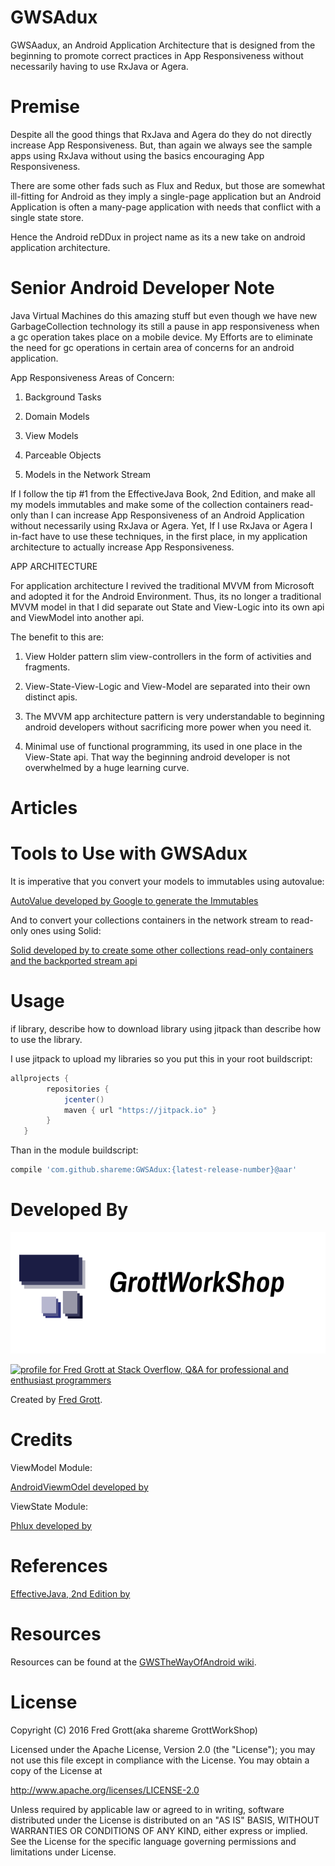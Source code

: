 GWSAdux
=======

GWSAadux, an Android Application Architecture that is designed from the 
beginning to promote correct practices in App Responsiveness without 
necessarily having to use RxJava or Agera.

# Premise

Despite all the good things that RxJava and Agera do they do not directly 
increase App Responsiveness. But, than again we always see the sample 
apps using RxJava without using the basics encouraging App Responsiveness.

There are some other fads such as Flux and Redux, but those are somewhat 
ill-fitting for Android as they imply a single-page application but an 
Android Application is often a many-page application with needs that conflict 
with a single state store.

Hence the Android reDDux in project name as its a new take on android application 
architecture.

# Senior Android Developer Note

Java Virtual Machines do this amazing stuff but even though we have new 
GarbageCollection technology its still a pause in app responsiveness when 
a gc operation takes place on a mobile device. My Efforts are to eliminate 
the need for gc operations in certain area of concerns for an 
android application.

App Responsiveness Areas of Concern:

1. Background Tasks

2. Domain Models

3. View Models

4. Parceable Objects

5. Models in the Network Stream

If I follow the tip #1 from the EffectiveJava Book, 2nd Edition, and make 
all my models immutables and make some of the collection containers read-only 
than I can increase App Responsiveness of an Android Application without 
necessarily using RxJava or Agera. Yet, If I use RxJava or Agera I in-fact 
have to use these techniques, in the first place, in my application 
architecture to actually increase App Responsiveness.

APP ARCHITECTURE

For application architecture I revived the traditional MVVM from Microsoft 
and adopted it for the Android Environment. Thus, its no longer a traditional 
MVVM model in that I did separate out State and View-Logic into its own 
api and ViewModel into another api. 

The benefit to this are:

1. View Holder pattern slim view-controllers in the form of activities and 
   fragments.
   
2. View-State-View-Logic and View-Model are separated into their own 
   distinct apis.
   
3. The MVVM app architecture pattern is very understandable to beginning 
   android developers without sacrificing more power when you need it.
   
4. Minimal use of functional programming, its used in one place in the 
   View-State api. That way the beginning android developer is not 
   overwhelmed by a huge learning curve.

# Articles

# Tools to Use with GWSAdux

It is imperative that you convert your models to immutables using autovalue:

[AutoValue developed by Google to generate the Immutables]()

And to convert your collections containers in the network stream to read-only ones using Solid:

[Solid developed by      to create some other collections read-only containers and the backported stream api]()

# Usage

if library, describe how to download library using jitpack than describe how to use the library.

I use jitpack to upload my libraries so you put this in your root buildscript:

```groovy
allprojects {
        repositories {
            jcenter()
            maven { url "https://jitpack.io" }
        }
   }
```
Than in the module buildscript:


```groovy
compile 'com.github.shareme:GWSAdux:{latest-release-number}@aar'
```

# Developed By

![gws logo](art/gws_github_header.png)

<a href="http://stackoverflow.com/users/237740/fred-grott">
<img src="http://stackoverflow.com/users/flair/237740.png" width="208" height="58" alt="profile for Fred Grott at Stack Overflow, Q&amp;A for professional and enthusiast programmers" title="profile for Fred Grott at Stack Overflow, Q&amp;A for professional and enthusiast programmers">
</a>


Created by [Fred Grott](http://shareme.github.com).


# Credits

ViewModel Module:

[AndroidViewmOdel developed by ]()

ViewState Module:

[Phlux developed by ]()


# References

[EffectiveJava, 2nd Edition by ]()



# Resources

Resources can be found at the [GWSTheWayOfAndroid wiki](http://github.com/shareme/GWSTheWayOfAndroid/wiki).



# License

Copyright (C) 2016 Fred Grott(aka shareme GrottWorkShop)

Licensed under the Apache License, Version 2.0 (the "License"); you
may not use this file except in compliance with the License. You may
obtain a copy of the License at

http://www.apache.org/licenses/LICENSE-2.0

Unless required by applicable law or agreed to in writing, software
distributed under the License is distributed on an
"AS IS" BASIS, WITHOUT WARRANTIES OR CONDITIONS OF ANY KIND,
either express or implied. See the License for the specific language
governing permissions and limitations under License.
